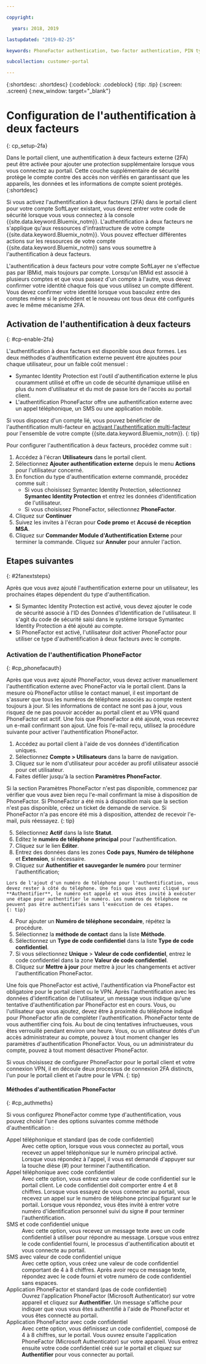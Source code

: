 ```yaml
---

copyright:

  years: 2018, 2019

lastupdated: "2019-02-25"

keywords: PhoneFactor authentication, two-factor authentication, PIN type, 2FA 

subcollection: customer-portal

---
```


{:shortdesc: .shortdesc}
{:codeblock: .codeblock}
{:tip: .tip}
{:screen: .screen}
{:new_window: target="_blank"}


# Configuration de l'authentification à deux facteurs
{: cp_setup-2fa}

Dans le portail client, une authentification à deux facteurs externe (2FA) peut être activée pour ajouter une protection supplémentaire lorsque vous vous connectez au portail. Cette couche supplémentaire de sécurité protège le compte contre des accès non vérifiés en garantissant que les appareils, les données et les informations de compte soient protégés.
{:shortdesc}

Si vous activez l'authentification à deux facteurs (2FA) dans le portail client pour votre compte SoftLayer existant, vous devez entrer votre code de sécurité lorsque vous vous connectez à la console {{site.data.keyword.Bluemix_notm}}. L'authentification à deux facteurs ne s'applique qu'aux ressources d'infrastructure de votre compte {{site.data.keyword.Bluemix_notm}}. Vous pouvez effectuer différentes actions sur les ressources de votre compte {{site.data.keyword.Bluemix_notm}} sans vous soumettre à l'authentification à deux facteurs.

L'authentification à deux facteurs pour votre compte SoftLayer ne s'effectue pas par IBMid, mais toujours par compte. Lorsqu'un IBMid est associé à plusieurs comptes et que vous passez d'un compte à l'autre, vous devez confirmer votre identité chaque fois que vous utilisez un compte différent. Vous devez confirmer votre identité lorsque vous basculez entre des comptes même si le précédent et le nouveau ont tous deux été configurés avec le même mécanisme 2FA.

## Activation de l'authentification à deux facteurs
{: #cp-enable-2fa}

L'authentification à deux facteurs est disponible sous deux formes. Les deux méthodes d'authentification externe peuvent être ajoutées pour chaque utilisateur, pour un faible coût mensuel :

* Symantec Identity Protection est l'outil d'authentification externe le plus couramment utilisé et offre un code de sécurité dynamique utilisé en plus du nom d'utilisateur et du mot de passe lors de l'accès au portail client.
* L'authentification PhoneFactor offre une authentification externe avec un appel téléphonique, un SMS ou une application mobile.

 Si vous disposez d'un compte lié, vous pouvez bénéficier de l'authentification multi-facteur en [activant l'authentification multi-facteur](/docs/iam?topic=iam-enablemfa#enablemfa) pour l'ensemble de votre compte {{site.data.keyword.Bluemix_notm}}.
 {: tip}

Pour configurer l'authentification à deux facteurs, procédez comme suit :

1. Accédez à l'écran **Utilisateurs** dans le portail client.
2. Sélectionnez **Ajouter authentification externe** depuis le menu **Actions** pour l'utilisateur concerné.
3. En fonction du type d'authentification externe commandé, procédez comme suit :
    * Si vous choisissez Symantec Identity Protection, sélectionnez **Symantec Identity Protection** et entrez les données d'identification de l'utilisateur.
    * Si vous choisissez PhoneFactor, sélectionnez **PhoneFactor**.
4. Cliquez sur **Continuer**
5. Suivez les invites à l'écran pour **Code promo** et **Accusé de réception MSA**.
6. Cliquez sur **Commander Module d'Authentification Externe** pour terminer la commande. Cliquez sur **Annuler** pour annuler l'action.

## Etapes suivantes
{: #2fanextsteps}

Après que vous avez ajouté l'authentification externe pour un utilisateur, les prochaines étapes dépendent du type d'authentification.
* Si Symantec Identity Protection est activé, vous devez ajouter le code de sécurité associé à l'ID des Données d'Identification de l'utilisateur. Il s'agit du code de sécurité saisi dans le système lorsque Symantec Identity Protection a été ajouté au compte.
* Si PhoneFactor est activé, l'utilisateur doit activer PhoneFactor pour utiliser ce type d'authentification à deux facteurs avec le compte.

### Activation de l'authentification PhoneFactor
{: #cp_phonefacauth}

Après que vous avez ajouté PhoneFactor, vous devez activer manuellement l'authentification externe avec PhoneFactor via le portail client. Dans la mesure où PhoneFactor utilise le contact manuel, il est important de s'assurer que tous les numéros de téléphone associés au compte restent toujours à jour. Si les informations de contact ne sont pas à jour, vous risquez de ne pas pouvoir accéder au portail client et au VPN quand PhoneFactor est actif. Une fois que PhoneFactor a été ajouté, vous recevrez un e-mail confirmant son ajout. Une fois l'e-mail reçu, utilisez la procédure suivante pour activer l'authentification PhoneFactor.

1. Accédez au portail client à l'aide de vos données d'identification uniques.
2. Sélectionnez **Compte > Utilisateurs** dans la barre de navigation.
3. Cliquez sur le nom d'utilisateur pour accéder au profil utilisateur associé pour cet utilisateur.
4. Faites défiler jusqu'à la section **Paramètres PhoneFactor**.

  Si la section Paramètres PhoneFactor n'est pas disponible, commencez par vérifier que vous avez bien reçu l'e-mail confirmant la mise à disposition de PhoneFactor. Si PhoneFactor a été mis à disposition mais que la section n'est pas disponible, créez un ticket de demande de service. Si PhoneFactor n'a pas encore été mis à disposition, attendez de recevoir l'e-mail, puis réessayez.
  {: tip}

5. Sélectionnez **Actif** dans la liste **Statut**.
6. Editez le **numéro de téléphone principal** pour l'authentification.
  1. Cliquez sur le lien **Editer**.
  2. Entrez des données dans les zones **Code pays**, **Numéro de téléphone** et **Extension**, si nécessaire.
  3. Cliquez sur **Authentifier et sauvegarder le numéro** pour terminer l'authentification;

    Lors de l'ajout d'un numéro de téléphone pour l'authentification, vous devez rester à côté du téléphone. Une fois que vous avez cliqué sur **Authentifier**, le numéro est appelé et vous êtes invité à exécuter une étape pour authentifier le numéro. Les numéros de téléphone ne peuvent pas être authentifiés sans l'exécution de ces étapes.
    {: tip}

  4. Pour ajouter un **Numéro de téléphone secondaire**, répétez la procédure.
7. Sélectionnez la **méthode de contact** dans la liste **Méthode**.
8. Sélectionnez un **Type de code confidentiel** dans la liste **Type de code confidentiel**.
9. Si vous sélectionnez **Unique** > **Valeur de code confidentiel**, entrez le code confidentiel dans la zone **Valeur de code confidentiel**.
10. Cliquez sur **Mettre à jour** pour mettre à jour les changements et activer l'authentification PhoneFactor.

Une fois que PhoneFactor est activé, l'authentification via PhoneFactor est obligatoire pour le portail client ou le VPN. Après l'authentification avec les données d'identification de l'utilisateur, un message vous indique qu'une tentative d'authentification par PhoneFactor est en cours. Vous, ou l'utilisateur que vous ajoutez, devez être à proximité du téléphone indiqué pour PhoneFactor afin de compléter l'authentification. PhoneFactor tente de vous authentifier cinq fois. Au bout de cinq tentatives infructueuses, vous êtes verrouillé pendant environ une heure. Vous, ou un utilisateur dotés d'un accès administrateur au compte, pouvez à tout moment changer les paramètres d'authentification PhoneFactor. Vous, ou un administrateur du compte, pouvez à tout moment désactiver PhoneFactor.

 Si vous choisissez de configurer PhoneFactor pour le portail client et votre connexion VPN, il en découle deux processus de connexion 2FA distincts, l'un pour le portail client et l'autre pour le VPN.
 {: tip}

#### Méthodes d'authentification PhoneFactor
{: #cp_authmeths}

Si vous configurez PhoneFactor comme type d'authentification, vous pouvez choisir l'une des options suivantes comme méthode d'authentification :

<dl>
<dt>Appel téléphonique et standard (pas de code confidentiel)</dt>
<dd>Avec cette option, lorsque vous vous connectez au portail, vous recevez un appel téléphonique sur le numéro principal activé. Lorsque vous répondez à l'appel, il vous est demandé d'appuyer sur la touche dièse (#) pour terminer l'authentification.</dd>
<dt>Appel téléphonique avec code confidentiel</dt>
<dd>Avec cette option, vous entrez une valeur de code confidentiel sur le portail client. Le code confidentiel doit comporter entre 4 et 8 chiffres. Lorsque vous essayez de vous connecter au portail, vous recevez un appel sur le numéro de téléphone principal figurant sur le portail. Lorsque vous répondez, vous êtes invité à entrer votre numéro d'identification personnel suivi du signe # pour terminer l'authentification.</dd>
<dt>SMS et code confidentiel unique</dt>
<dd>Avec cette option, vous recevez un message texte avec un code confidentiel à utiliser pour répondre au message. Lorsque vous entrez le code confidentiel fourni, le processus d'authentification aboutit et vous connecte au portail.</dd>
<dt>SMS avec valeur de code confidentiel unique</dt>
<dd>Avec cette option, vous créez une valeur de code confidentiel comportant de 4 à 8 chiffres. Après avoir reçu ce message texte, répondez avec le code fourni et votre numéro de code confidentiel sans espaces.</dd>
<dt>Application PhoneFactor et standard (pas de code confidentiel)</dt>
<dd>Ouvrez l'application PhoneFactor (Microsoft Authenticator) sur votre appareil et cliquez sur <strong>Authentifier</strong>. Un message s'affiche pour indiquer que vous vous êtes authentifié à l'aide de PhoneFactor et vous êtes connecté au portail.</dd>
<dt>Application PhoneFactor avec code confidentiel</dt>
<dd>Avec cette option, vous définissez un code confidentiel, composé de 4 à 8 chiffres, sur le portail. Vous ouvrez ensuite l'application PhoneFactor (Microsoft Authenticator) sur votre appareil. Vous entrez ensuite votre code confidentiel créé sur le portail et cliquez sur <strong>Authentifier</strong> pour vous connecter au portail.</dd>
</dl>
